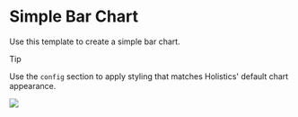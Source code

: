 # Simple Bar Chart

Use this template to create a simple bar chart.

> [!TIP]
>
> Use the `config` section to apply styling that matches Holistics' default chart appearance.

![](https://cdn.holistics.io/product/reporting-custom-chart/simple-bar-chart-20241101-374.png)

